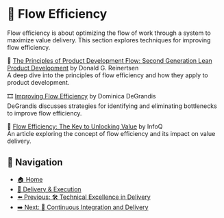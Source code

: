 # 🔄 Flow Efficiency

Flow efficiency is about optimizing the flow of work through a system to maximize value delivery. This section explores techniques for improving flow efficiency.

📘 [The Principles of Product Development Flow: Second Generation Lean Product Development](https://www.goodreads.com/book/show/6278308-the-principles-of-product-development-flow) by Donald G. Reinertsen  
A deep dive into the principles of flow efficiency and how they apply to product development.

🎞 [Improving Flow Efficiency](https://www.youtube.com/watch?v=3QFf1C1x0uY) by Dominica DeGrandis  
DeGrandis discusses strategies for identifying and eliminating bottlenecks to improve flow efficiency.

📄 [Flow Efficiency: The Key to Unlocking Value](https://www.infoq.com/articles/flow-efficiency-key-unlocking-value/) by InfoQ  
An article exploring the concept of flow efficiency and its impact on value delivery.

## 🧭 Navigation

- [🏠 Home](../../README.md)
- [🚀 Delivery & Execution](../README.md)
- [⬅️ Previous: 🛠️ Technical Excellence in Delivery](technical-excellence-in-delivery.md)
- [➡️ Next: 🔄 Continuous Integration and Delivery](continuous-integration-and-delivery.md)
